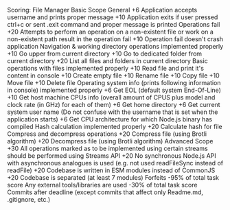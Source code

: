 Scoring: File Manager
Basic Scope
General
+6 Application accepts username and prints proper message
+10 Application exits if user pressed ctrl+c or sent .exit command and proper message is printed
Operations fail
+20 Attempts to perform an operation on a non-existent file or work on a non-existent path result in the operation fail
+10 Operation fail doesn't crash application
Navigation & working directory operations implemented properly
+10 Go upper from current directory
+10 Go to dedicated folder from current directory
+20 List all files and folders in current directory
Basic operations with files implemented properly
+10 Read file and print it's content in console
+10 Create empty file
+10 Rename file
+10 Copy file
+10 Move file
+10 Delete file
Operating system info (prints following information in console) implemented properly
+6 Get EOL (default system End-Of-Line)
+10 Get host machine CPUs info (overall amount of CPUS plus model and clock rate (in GHz) for each of them)
+6 Get home directory
+6 Get current system user name (Do not confuse with the username that is set when the application starts)
+6 Get CPU architecture for which Node.js binary has compiled
Hash calculation implemented properly
+20 Calculate hash for file
Compress and decompress operations
+20 Compress file (using Brotli algorithm)
+20 Decompress file (using Brotli algorithm)
Advanced Scope
+30 All operations marked as to be implemented using certain streams should be performed using Streams API
+20 No synchronous Node.js API with asynchronous analogues is used (e.g. not used readFileSync instead of readFile)
+20 Codebase is written in ESM modules instead of CommonJS
+20 Codebase is separated (at least 7 modules)
Forfeits
-95% of total task score Any external tools/libraries are used
-30% of total task score Commits after deadline (except commits that affect only Readme.md, .gitignore, etc.)